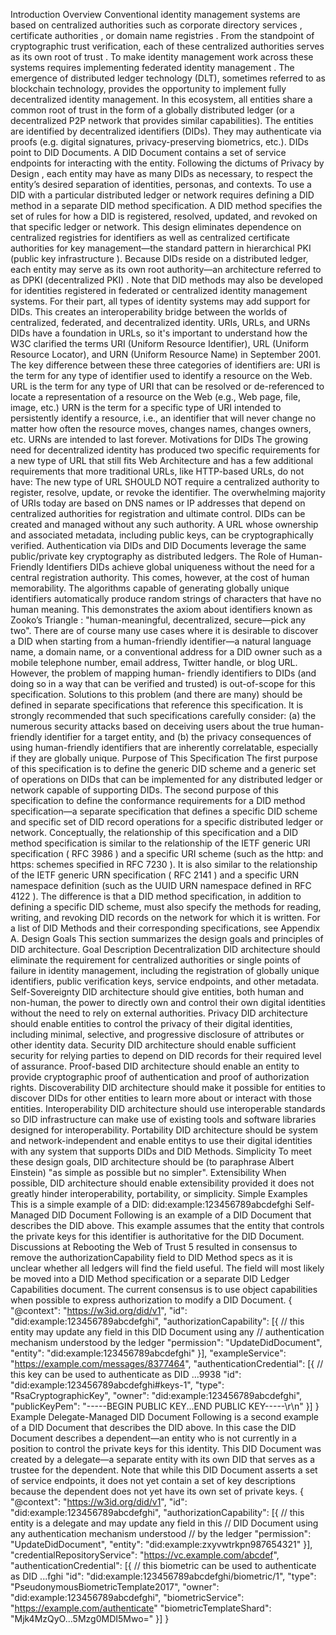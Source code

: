 Introduction Overview Conventional identity management systems are based on centralized authorities such as corporate directory services , certificate authorities , or domain name registries . From the standpoint of cryptographic trust verification, each of these centralized authorities serves as its own root of trust . To make identity management work across these systems requires implementing federated identity management . The emergence of distributed ledger technology (DLT), sometimes referred to as blockchain technology, provides the opportunity to implement fully decentralized identity management. In this ecosystem, all entities share a common root of trust in the form of a globally distributed ledger (or a decentralized P2P network that provides similar capabilities). The entities are identified by decentralized identifiers (DIDs). They may authenticate via proofs (e.g. digital signatures, privacy-preserving biometrics, etc.). DIDs point to DID Documents. A DID Document contains a set of service endpoints for interacting with the entity. Following the dictums of Privacy by Design , each entity may have as many DIDs as necessary, to respect the entity’s desired separation of identities, personas, and contexts. To use a DID with a particular distributed ledger or network requires defining a DID method in a separate DID method specification. A DID method specifies the set of rules for how a DID is registered, resolved, updated, and revoked on that specific ledger or network. This design eliminates dependence on centralized registries for identifiers as well as centralized certificate authorities for key management—the standard pattern in hierarchical PKI (public key infrastructure ). Because DIDs reside on a distributed ledger, each entity may serve as its own root authority—an architecture referred to as DPKI (decentralized PKI) . Note that DID methods may also be developed for identities registered in federated or centralized identity management systems. For their part, all types of identity systems may add support for DIDs. This creates an interoperability bridge between the worlds of centralized, federated, and decentralized identity. URIs, URLs, and URNs DIDs have a foundation in URLs, so it's important to understand how the W3C clarified the terms URI (Uniform Resource Identifier), URL (Uniform Resource Locator), and URN (Uniform Resource Name) in September 2001. The key difference between these three categories of identifiers are: URI is the term for any type of identifier used to identify a resource on the Web. URL is the term for any type of URI that can be resolved or de-referenced to locate a representation of a resource on the Web (e.g., Web page, file, image, etc.) URN is the term for a specific type of URI intended to persistently identify a resource, i.e., an identifier that will never change no matter how often the resource moves, changes names, changes owners, etc. URNs are intended to last forever. Motivations for DIDs The growing need for decentralized identity has produced two specific requirements for a new type of URL that still fits Web Architecture and has a few additional requirements that more traditional URLs, like HTTP-based URLs, do not have: The new type of URL SHOULD NOT require a centralized authority to register, resolve, update, or revoke the identifier. The overwhelming majority of URIs today are based on DNS names or IP addresses that depend on centralized authorities for registration and ultimate control. DIDs can be created and managed without any such authority. A URL whose ownership and associated metadata, including public keys, can be cryptographically verified. Authentication via DIDs and DID Documents leverage the same public/private key cryptography as distributed ledgers. The Role of Human-Friendly Identifiers DIDs achieve global uniqueness without the need for a central registration authority. This comes, however, at the cost of human memorability. The algorithms capable of generating globally unique identifiers automatically produce random strings of characters that have no human meaning. This demonstrates the axiom about identifiers known as Zooko’s Triangle : "human-meaningful, decentralized, secure—pick any two". There are of course many use cases where it is desirable to discover a DID when starting from a human-friendly identifier—a natural language name, a domain name, or a conventional address for a DID owner such as a mobile telephone number, email address, Twitter handle, or blog URL. However, the problem of mapping human- friendly identifiers to DIDs (and doing so in a way that can be verified and trusted) is out-of-scope for this specification. Solutions to this problem (and there are many) should be defined in separate specifications that reference this specification. It is strongly recommended that such specifications carefully consider: (a) the numerous security attacks based on deceiving users about the true human-friendly identifier for a target entity, and (b) the privacy consequences of using human-friendly identifiers that are inherently correlatable, especially if they are globally unique. Purpose of This Specification The first purpose of this specification is to define the generic DID scheme and a generic set of operations on DIDs that can be implemented for any distributed ledger or network capable of supporting DIDs. The second purpose of this specification to define the conformance requirements for a DID method specification—a separate specification that defines a specific DID scheme and specific set of DID record operations for a specific distributed ledger or network. Conceptually, the relationship of this specification and a DID method specification is similar to the relationship of the IETF generic URI specification ( RFC 3986 ) and a specific URI scheme (such as the http: and https: schemes specified in RFC 7230 ). It is also similar to the relationship of the IETF generic URN specification ( RFC 2141 ) and a specific URN namespace definition (such as the UUID URN namespace defined in RFC 4122 ). The difference is that a DID method specification, in addition to defining a specific DID scheme, must also specify the methods for reading, writing, and revoking DID records on the network for which it is written. For a list of DID Methods and their corresponding specifications, see Appendix A. Design Goals This section summarizes the design goals and principles of DID architecture. Goal Description Decentralization DID architecture should eliminate the requirement for centralized authorities or single points of failure in identity management, including the registration of globally unique identifiers, public verification keys, service endpoints, and other metadata. Self-Sovereignty DID architecture should give entities, both human and non-human, the power to directly own and control their own digital identities without the need to rely on external authorities. Privacy DID architecture should enable entities to control the privacy of their digital identities, including minimal, selective, and progressive disclosure of attributes or other identity data. Security DID architecture should enable sufficient security for relying parties to depend on DID records for their required level of assurance. Proof-based DID architecture should enable an entity to provide cryptographic proof of authentication and proof of authorization rights. Discoverability DID architecture should make it possible for entities to discover DIDs for other entities to learn more about or interact with those entities. Interoperability DID architecture should use interoperable standards so DID infrastructure can make use of existing tools and software libraries designed for interoperability. Portability DID architecture should be system and network-independent and enable entitys to use their digital identities with any system that supports DIDs and DID Methods. Simplicity To meet these design goals, DID architecture should be (to paraphrase Albert Einstein) "as simple as possible but no simpler". Extensibility When possible, DID architecture should enable extensibility provided it does not greatly hinder interoperability, portability, or simplicity. Simple Examples This is a simple example of a DID: did:example:123456789abcdefghi Self-Managed DID Document Following is an example of a DID Document that describes the DID above. This example assumes that the entity that controls the private keys for this identifier is authoritative for the DID Document. Discussions at Rebooting the Web of Trust 5 resulted in consensus to remove the authorizationCapability field to DID Method specs as it is unclear whether all ledgers will find the field useful. The field will most likely be moved into a DID Method specification or a separate DID Ledger Capabilities document. The current consensus is to use object capabilities when possible to express authorization to modify a DID Document. { "@context": "https://w3id.org/did/v1", "id": "did:example:123456789abcdefghi", "authorizationCapability": [{ // this entity may update any field in this DID Document using any // authentication mechanism understood by the ledger "permission": "UpdateDidDocument", "entity": "did:example:123456789abcdefghi" }], "exampleService": "https://example.com/messages/8377464", "authenticationCredential": [{ // this key can be used to authenticate as DID ...9938 "id": "did:example:123456789abcdefghi#keys-1", "type": "RsaCryptographicKey", "owner": "did:example:123456789abcdefghi", "publicKeyPem": "-----BEGIN PUBLIC KEY...END PUBLIC KEY-----\r\n" }] } Example Delegate-Managed DID Document Following is a second example of a DID Document that describes the DID above. In this case the DID Document describes a dependent—an entity who is not currently in a position to control the private keys for this identity. This DID Document was created by a delegate—a separate entity with its own DID that serves as a trustee for the dependent. Note that while this DID Document asserts a set of service endpoints, it does not yet contain a set of key descriptions because the dependent does not yet have its own set of private keys. { "@context": "https://w3id.org/did/v1", "id": "did:example:123456789abcdefghi", "authorizationCapability": [{ // this entity is a delegate and may update any field in this // DID Document using any authentication mechanism understood // by the ledger "permission": "UpdateDidDocument", "entity": "did:example:zxyvwtrkpn987654321" }], "credentialRepositoryService": "https://vc.example.com/abcdef", "authenticationCredential": [{ // this biometric can be used to authenticate as DID ...fghi "id": "did:example:123456789abcdefghi/biometric/1", "type": "PseudonymousBiometricTemplate2017", "owner": "did:example:123456789abcdefghi", "biometricService": "https://example.com/authenticate" "biometricTemplateShard": "Mjk4MzQyO...5Mzg0MDI5Mwo=" }] }
